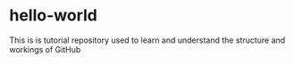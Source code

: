 # hello-world


This is is tutorial repository used to learn and understand the structure and workings of GitHub
